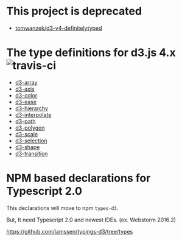 # This project is deprecated

- [tomwanzek/d3-v4-definitelytyped](https://github.com/tomwanzek/d3-v4-definitelytyped)


# The type definitions for d3.js 4.x ![travis-ci](https://travis-ci.org/iamssen/typings-d3.svg?branch=master)

- [d3-array](d3-array)
- [d3-axis](d3-axis)
- [d3-color](d3-color)
- [d3-ease](d3-ease)
- [d3-hierarchy](d3-hierarchy)
- [d3-interpolate](d3-interpolate)
- [d3-path](d3-path)
- [d3-polygon](d3-polygon)
- [d3-scale](d3-scale)
- [d3-selection](d3-selection)
- [d3-shape](d3-shape)
- [d3-transition](d3-transition)

# NPM based declarations for Typescript 2.0

This declarations will move to npm `types-d3`.

But, It need Typescript 2.0 and newest IDEs. (ex. Webstorm 2016.2)

<https://github.com/iamssen/typings-d3/tree/types>


